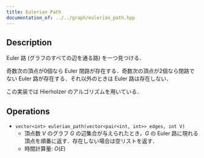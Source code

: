 ```yaml
---
title: Eulerian Path
documentation_of: ../../graph/eulerian_path.hpp
---
```


## Description

Euler 路 (グラフのすべての辺を通る路) を一つ見つける．

奇数次の頂点が0個なら Euler 閉路が存在する．奇数次の頂点が2個なら閉路でない Euler 路が存在する．それ以外のときは Euler 路は存在しない．

この実装では Hierholzer のアルゴリズムを用いている．

## Operations

- `vector<int> eulerian_path(vector<pair<int, int>> edges, int V)`
    - 頂点数 $V$ のグラフ $G$ の辺集合が与えられたとき，$G$ の Euler 路に現れる頂点を順番に返す．存在しない場合は空リストを返す．
    - 時間計算量: $O(E)$
